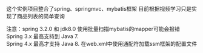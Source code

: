 这个实例项目整合了spring、springmvc、mybatis框架
目前根据视频学习只是实现了商品列表的简单查询


注意：spring 3.2.0 和 jdk8.0 使用批量扫描mybatis的mapper可能会报错
Spring 3.x 最高支持到 Java 7.    
Spring 4.x 最高才支持 Java 8. 
在web.xml中使用通配符加载ssm框架的配置文件